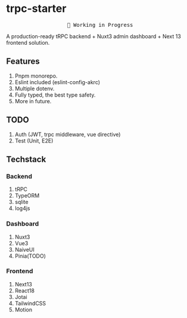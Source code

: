# trpc-starter

<pre align="center">🚧 Working in Progress</pre>

A production-ready tRPC backend + Nuxt3 admin dashboard + Next 13 frontend solution.

## Features

1. Pnpm monorepo.
2. Eslint included (eslint-config-akrc)
3. Multiple dotenv.
4. Fully typed, the best type safety.
5. More in future.

## TODO

1. Auth (JWT, trpc middleware, vue directive)
2. Test (Unit, E2E)

## Techstack

### Backend

1. tRPC
2. TypeORM
3. sqlite
4. log4js

### Dashboard

1. Nuxt3
2. Vue3
3. NaiveUI
4. Pinia(TODO)

### Frontend

1. Next13
2. React18
3. Jotai
4. TailwindCSS
5. Motion